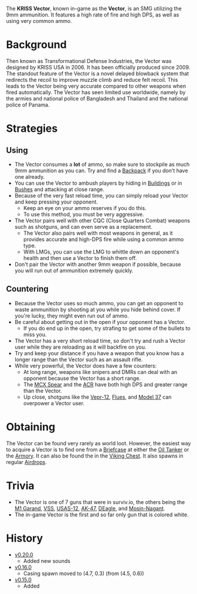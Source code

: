 The **KRISS Vector**, known in-game as the **Vector**, is an SMG utilizing the 9mm ammunition. It features a high rate of fire and high DPS, as well as using very common ammo.

# Background
Then known as Transformational Defense Industries, the Vector was designed by KRISS USA in 2006. It has been officially produced since 2009. The standout feature of the Vector is a novel delayed blowback system that redirects the recoil to improve muzzle climb and reduce felt recoil. This leads to the Vector being very accurate compared to other weapons when fired automatically. The Vector has seen limited use worldwide, namely by the armies and national police of Bangladesh and Thailand and the national police of Panama.

# Strategies
## Using
- The Vector consumes a **lot** of ammo, so make sure to stockpile as much 9mm ammunition as you can. Try and find a [Backpack](/equipment/backpacks) if you don't have one already.
- You can use the Vector to ambush players by hiding in [Buildings](/buildings) or in [Bushes](/obstacles/bush) and attacking at close range.
- Because of the very fast reload time, you can simply reload your Vector and keep pressing your opponent.
  - Keep an eye on your ammo reserves if you do this.
  - To use this method, you must be very aggressive.
- The Vector pairs well with other CQC (Close Quarters Combat) weapons such as shotguns, and can even serve as a replacement.
  - The Vector also pairs well with most weapons in general, as it provides accurate and high-DPS fire while using a common ammo type.
  - With LMGs, you can use the LMG to whittle down an opponent's health and then use a Vector to finish them off.
- Don't pair the Vector with another 9mm weapon if possible, because you will run out of ammunition extremely quickly.

## Countering
- Because the Vector uses so much ammo, you can get an opponent to waste ammunition by shooting at you while you hide behind cover. If you're lucky, they might even run out of ammo.
- Be careful about getting out in the open if your opponent has a Vector.
  - If you do end up in the open, try strafing to get some of the bullets to miss you.
- The Vector has a very short reload time, so don't try and rush a Vector user while they are reloading as it will backfire on you.
- Try and keep your distance if you have a weapon that you know has a longer range than the Vector such as an assault rifle.
- While very powerful, the Vector does have a few counters:
  - At long range, weapons like snipers and DMRs can deal with an opponent because the Vector has a short range.
  - The [MCX Spear](/weapons/guns/mcx_spear) and the [ACR](/weapons/guns/acr) have both high DPS and greater range than the Vector.
  - Up close, shotguns like the [Vepr-12](/weapons/guns/vepr12), [Flues](/weapons/guns/flues), and [Model 37](/weapons/guns/model_37) can overpower a Vector user.

# Obtaining
The Vector can be found very rarely as world loot. However, the easiest way to acquire a Vector is to find one from a [Briefcase](/obstacles/briefcase) at either the [Oil Tanker](/buildings/oil_tanker) or the [Armory](/buildings/armory_meta). It can also be found the in the [Viking Chest](/obstacles/viking_chest). It also spawns in regular [Airdrops](/obstacles/airdrop_crate).

# Trivia
- The Vector is one of 7 guns that were in surviv.io, the others being the [M1 Garand](/weapons/guns/m1_garand), [VSS](/weapons/guns/vss), [USAS-12](/weapons/guns/usas12), [AK-47](/weapons/guns/ak47), [DEagle](/weapons/guns/deagle), and [Mosin-Nagant](/weapons/guns/mosin_nagant).
- The in-game Vector is the first and so far only gun that is colored white.

# History
- [v0.20.0](https://github.com/HasangerGames/suroi/releases/tag/v0.20.0)
  - Added new sounds
- [v0.16.0](https://github.com/HasangerGames/suroi/releases/tag/v0.16.0)
  - Casing spawn moved to (4.7, 0.3) (from (4.5, 0.6))
- [v0.15.0](https://github.com/HasangerGames/suroi/releases/tag/v0.15.0)
  - Added